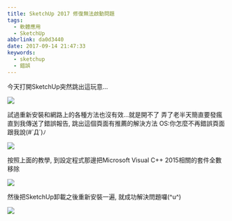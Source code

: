 ```yaml
---
title: SketchUp 2017 修復無法啟動問題
tags:
  - 軟體應用
  - SketchUp
abbrlink: da0d3440
date: 2017-09-14 21:47:33
keywords:
  - sketchup
  - 錯誤
---
```


今天打開SketchUp突然跳出這玩意...

![](https://res.cloudinary.com/driftkingtw/image/upload/v1518273441/blog/2017/09/04/SketchUp_2017_修復無法啟動問題/sketchup-%E9%8C%AF%E8%AA%A4.jpg)

試過重新安裝和網路上的各種方法也沒有效...就是開不了 弄了老半天簡直要發瘋
直到我傳送了錯誤報告, 跳出這個頁面有推薦的解決方法
OS:你怎麼不再錯誤頁面跟我說(#`Д´)ﾉ

![](https://res.cloudinary.com/driftkingtw/image/upload/v1518273455/blog/2017/09/04/SketchUp_2017_修復無法啟動問題/crash.jpg)

按照上面的教學, 到設定程式那邊把Microsoft Visual C++ 2015相關的套件全數移除

![](https://res.cloudinary.com/driftkingtw/image/upload/v1518273466/blog/2017/09/04/SketchUp_2017_修復無法啟動問題/unin.png)

然後把SketchUp卸載之後重新安裝一遍, 就成功解決問題囉(^u^)

![](https://res.cloudinary.com/driftkingtw/image/upload/v1518273475/blog/2017/09/04/SketchUp_2017_修復無法啟動問題/sketchup%E6%88%90%E5%8A%9F%E4%BF%AE%E5%BE%A9-1024x555.jpg)